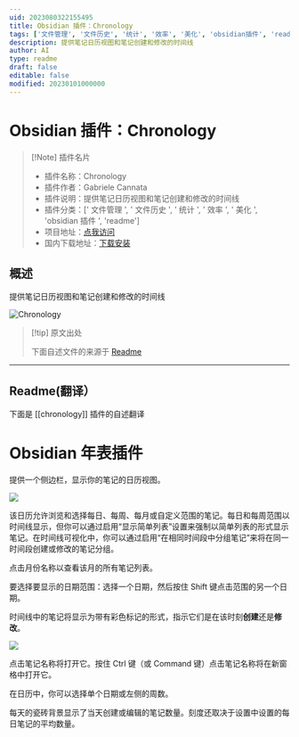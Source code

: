 ```yaml
---
uid: 2023080322155495
title: Obsidian 插件：Chronology
tags: ['文件管理', '文件历史', '统计', '效率', '美化', 'obsidian插件', 'readme']
description: 提供笔记日历视图和笔记创建和修改的时间线
author: AI
type: readme
draft: false
editable: false
modified: 20230101000000
---
```


# Obsidian 插件：Chronology

> [!Note] 插件名片
> - 插件名称：Chronology
> - 插件作者：Gabriele Cannata
> - 插件说明：提供笔记日历视图和笔记创建和修改的时间线
> - 插件分类：[' 文件管理 ', ' 文件历史 ', ' 统计 ', ' 效率 ', ' 美化 ', 'obsidian 插件 ', 'readme']
> - 项目地址：[点我访问](https://github.com/Canna71/obsidian-chronology)
> - 国内下载地址：[下载安装](https://pkmer.cn/products/plugin/pluginMarket/?chronology)

## 概述

提供笔记日历视图和笔记创建和修改的时间线

![Chronology](https://cdn.pkmer.cn/covers/chronology.png!pkmer)

> [!tip] 原文出处
>
>下面自述文件的来源于 [Readme](https://ghproxy.net/https://raw.githubusercontent.com/Canna71/obsidian-chronology/master/README.md)

---

## Readme(翻译）

下面是 [[chronology]] 插件的自述翻译

# Obsidian 年表插件

提供一个侧边栏，显示你的笔记的日历视图。

![](media/demo.gif)

该日历允许浏览和选择每日、每周、每月或自定义范围的笔记。每日和每周范围以时间线显示，但你可以通过启用“显示简单列表”设置来强制以简单列表的形式显示笔记。在时间线可视化中，你可以通过启用“在相同时间段中分组笔记”来将在同一时间段创建或修改的笔记分组。

点击月份名称以查看该月的所有笔记列表。

要选择要显示的日期范围：选择一个日期，然后按住 Shift 键点击范围的另一个日期。

时间线中的笔记将显示为带有彩色标记的形式，指示它们是在该时刻**创建**还是**修改**。

![](media/example.png)

点击笔记名称将打开它。按住 Ctrl 键（或 Command 键）点击笔记名称将在新窗格中打开它。

在日历中，你可以选择单个日期或左侧的周数。

每天的瓷砖背景显示了当天创建或编辑的笔记数量。刻度还取决于设置中设置的每日笔记的平均数量。
